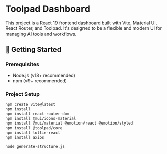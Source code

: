 # Toolpad Dashboard

This project is a React 19 frontend dashboard built with Vite, Material UI, React Router, and Toolpad. It's designed to be a flexible and modern UI for managing AI tools and workflows.

## 🚀 Getting Started

### Prerequisites

- Node.js (v18+ recommended)
- npm (v9+ recommended)

### Project Setup

```bash
npm create vite@latest
npm install
npm install react-router-dom
npm install @mui/icons-material
npm install @mui/material @emotion/react @emotion/styled
npm install @toolpad/core
npm install lottie-react
npm install axios

node generate-structure.js
